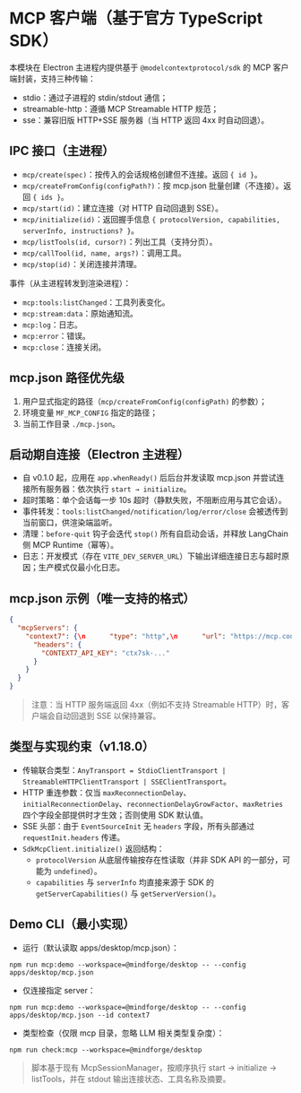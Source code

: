 # MCP 客户端（基于官方 TypeScript SDK）

本模块在 Electron 主进程内提供基于 `@modelcontextprotocol/sdk` 的 MCP 客户端封装，支持三种传输：

- stdio：通过子进程的 stdin/stdout 通信；
- streamable-http：遵循 MCP Streamable HTTP 规范；
- sse：兼容旧版 HTTP+SSE 服务器（当 HTTP 返回 4xx 时自动回退）。

## IPC 接口（主进程）

- `mcp/create(spec)`：按传入的会话规格创建但不连接。返回 `{ id }`。
- `mcp/createFromConfig(configPath?)`：按 mcp.json 批量创建（不连接）。返回 `{ ids }`。
- `mcp/start(id)`：建立连接（对 HTTP 自动回退到 SSE）。
- `mcp/initialize(id)`：返回握手信息 `{ protocolVersion, capabilities, serverInfo, instructions? }`。
- `mcp/listTools(id, cursor?)`：列出工具（支持分页）。
- `mcp/callTool(id, name, args?)`：调用工具。
- `mcp/stop(id)`：关闭连接并清理。

事件（从主进程转发到渲染进程）：

- `mcp:tools:listChanged`：工具列表变化。
- `mcp:stream:data`：原始通知流。
- `mcp:log`：日志。
- `mcp:error`：错误。
- `mcp:close`：连接关闭。

## mcp.json 路径优先级

1. 用户显式指定的路径（`mcp/createFromConfig(configPath)` 的参数）；
2. 环境变量 `MF_MCP_CONFIG` 指定的路径；
3. 当前工作目录 `./mcp.json`。

## 启动期自连接（Electron 主进程）

- 自 v0.1.0 起，应用在 `app.whenReady()` 后后台并发读取 mcp.json 并尝试连接所有服务器：依次执行 `start → initialize`。
- 超时策略：单个会话每一步 10s 超时（静默失败，不阻断应用与其它会话）。
- 事件转发：`tools:listChanged/notification/log/error/close` 会被透传到当前窗口，供渲染端监听。
- 清理：`before-quit` 钩子会迭代 `stop()` 所有自启动会话，并释放 LangChain 侧 MCP Runtime（幂等）。
- 日志：开发模式（存在 `VITE_DEV_SERVER_URL`）下输出详细连接日志与超时原因；生产模式仅最小化日志。

## mcp.json 示例（唯一支持的格式）

```json
{
  "mcpServers": {
    "context7": {\n      "type": "http",\n      "url": "https://mcp.context7.com/mcp",
      "headers": {
        "CONTEXT7_API_KEY": "ctx7sk-..."
      }
    }
  }
}
```

> 注意：当 HTTP 服务端返回 4xx（例如不支持 Streamable HTTP）时，客户端会自动回退到 SSE 以保持兼容。

## 类型与实现约束（v1.18.0）

- 传输联合类型：`AnyTransport = StdioClientTransport | StreamableHTTPClientTransport | SSEClientTransport`。
- HTTP 重连参数：仅当 `maxReconnectionDelay`、`initialReconnectionDelay`、`reconnectionDelayGrowFactor`、`maxRetries` 四个字段全部提供时才生效；否则使用 SDK 默认值。
- SSE 头部：由于 `EventSourceInit` 无 `headers` 字段，所有头部通过 `requestInit.headers` 传递。
- `SdkMcpClient.initialize()` 返回结构：
  - `protocolVersion` 从底层传输按存在性读取（并非 SDK API 的一部分，可能为 `undefined`）。
  - `capabilities` 与 `serverInfo` 均直接来源于 SDK 的 `getServerCapabilities()` 与 `getServerVersion()`。

## Demo CLI（最小实现）

- 运行（默认读取 apps/desktop/mcp.json）：

`
npm run mcp:demo --workspace=@mindforge/desktop -- --config apps/desktop/mcp.json
`

- 仅连接指定 server：

`
npm run mcp:demo --workspace=@mindforge/desktop -- --config apps/desktop/mcp.json --id context7
`

- 类型检查（仅限 mcp 目录，忽略 LLM 相关类型复杂度）：

`
npm run check:mcp --workspace=@mindforge/desktop
`

> 脚本基于现有 McpSessionManager，按顺序执行 start → initialize → listTools，并在 stdout 输出连接状态、工具名称及摘要。

